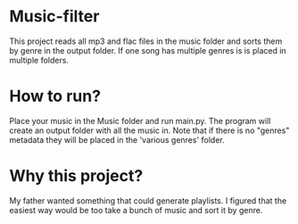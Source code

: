 # Music-filter
This project reads all mp3 and flac files in the music folder and sorts them by genre in the output folder. If one song has multiple genres is is placed in multiple folders.

# How to run?
Place your music in the Music folder and run main.py. The program will create an output folder with all the music in. Note that if there is no "genres" metadata they will be placed in the 'various genres' folder.

# Why this project?
My father wanted something that could generate playlists. I figured that the easiest way would be too take a bunch of music and sort it by genre.
